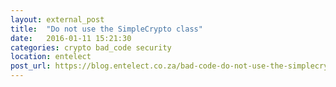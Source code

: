 ```yaml
---
layout: external_post
title:  "Do not use the SimpleCrypto class"
date:   2016-01-11 15:21:30
categories: crypto bad_code security
location: entelect
post_url: https://blog.entelect.co.za/bad-code-do-not-use-the-simplecrypto-class
---
```

